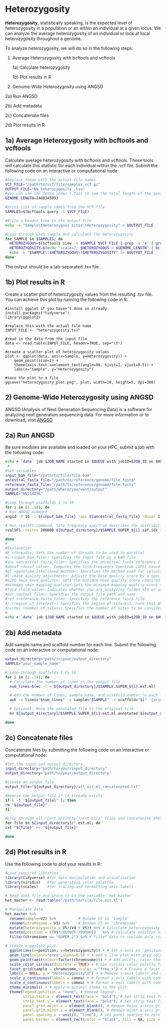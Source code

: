 # Heterozygosity

**Heterozygosity**, statistically speaking, is the expected level of heterozygosity in a population or an within an individual at a given locus. We can analyze the average heterozygosity of an individual or look at local heterozygosity throughout a genome.

To analyze heterozygosity, we will do so in the following steps:

1) Average Heterozygosity with bcftools and vcftools

	1a) Calculate heterozygosity
	
	1b) Plot results in R
	
2) Genome-Wide Heterozygosity using ANGSD

  2a) Run ANGSD
  
  2b) Add metadata
  
  2c) Concatenate files
  
  2d) Plot results in R

## 1a) Average Heterozygosity with bcftools and vcftools

Calculate average heterozygosity with bcftools and vcftools. These tools will calculate this statistic for each individual within the .vcf file. Submit the following code on an interactive or computational node:

```Bash
#Replace these with the actual file names
VCF_FILE="/path/to/vcf/file/samples.vcf.gz"
OUTPUT_FILE="NN_heterozygosity_.tsv"
#you can use the fasta index (.fai) to sum the total length of the genome
GENOME_LENGTH=2468345093 

#print list of sample names from the VCF file
SAMPLES=$(bcftools query -l $VCF_FILE)

#Write a header line to the output file
echo -e "Sample\tHeterozygous_sites\tHeterozygosity" > $OUTPUT_FILE

#Loop through each sample and calculate the heterozygosity
for SAMPLE in $SAMPLES; do
  HETEROZYGOUS=$(bcftools view -s $SAMPLE $VCF_FILE | grep -v "#" | grep -o "0/1" | wc -l)
  HETEROZYGOSITY=$(echo "scale=7; $HETEROZYGOUS / $GENOME_LENGTH" | bc)
  echo -e "$SAMPLE\t$HETEROZYGOUS\t$HETEROZYGOSITY" >> $OUTPUT_FILE
done
```
The output should be a tab-separated .tsv file.

## 1b) Plot results in R

Create a scatter plot of heterozygosity values from the resulting .tsv file. You can achieve this plot by running the following code in R:

```
#install ggplot if you haven't done so already
install.packages("tidyverse")
library(ggplot2)

#replace this with the actual file name
INPUT_FILE <- "heterozygosity.tsv"

#read in the data from the input file
data <- read.table(INPUT_FILE, header=TRUE, sep="\t")

#create a scatter plot of heterozygosity values
plot <- ggplot(data, aes(x=Sample, y=Heterozygosity)) +
    geom_point(size=2) +
    theme(axis.text.x=element_text(angle=90, hjust=1, vjust=0.5)) +
    labs(x="Sample", y="Heterozygosity")

#save the plot to a file
ggsave("heterozygosity_plot.png", plot, width=10, height=5, dpi=300)
```

## 2) Genome-Wide Heterozygosity using ANGSD

ANGSD (Analysis of Next Generation Sequencing Data) is a software for analyzing next generation sequencing data. For more information or to download, visit [ANGSD](https://github.com/ANGSD/angsd).

## 2a) Run ANGSD

Be sure modules are available and loaded on your HPC, submit a job with the following code:

```Bash
echo + `date` job $JOB_NAME started in $QUEUE with jobID=$JOB_ID on $HOSTNAME
 #
#Set variables
input_bam_file="/path/to/file/file.bam"
ancestral_fasta_file="/path/to/reference/genome/file.fasta"
reference_fasta_file="/path/to/reference/genome/file.fasta"
output_directory="/path/where/you/want/output"
SAMPLE="NN114296"

#Loop through scaffolds 1 to 18
for i in {1..18}; do
# Run ANGSD command
angsd -P 10 -i ${input_bam_file} -anc ${ancestral_fasta_file} -dosaf 1 -gl 1 -C 50 -minQ 20 -minmapq 30 -fold 1 -out ${output_directory}/$SAMPLE.SUPER_${i} -ref ${reference_fasta_file} -r SUPER_${i}

# Run realSFS command, Site frequency spectrum describes the distribution of allele frequencies across site in the genome of a particular species
realSFS -nsites 200000 ${output_directory}/$SAMPLE.SUPER_${i}.saf.idx > ${output_directory}/$SAMPLE.SUPER_${i}.est.ml

done
#
#Explanation
#P <threads>: Sets the number of threads to be used in parallel
#i <input_bam_file>: Specifies the input file as a BAM file.
#anc <ancestral_fasta_file>: Specifies the ancestral fasta reference file.
#dosaf <dosaf_value>: Computes the Site Frequency Spectrum (SFS) based on the genotype likelihoods
#gl <genotype_likelihood_method>: Specifies the method used for calculating genotype likelihoods
#C <base_quality_adjustment>: Adjusts the base quality score by a specified value before using it
#minQ <min_base_quality>: Sets the minimum base quality score required
#minmapq <min_mapping_quality>:Sets the minimum mapping quality score required
#fold <fold_value>:Indicates whether you are analyzing folded SFS or unfolded SFS
#out <output_file>: Specifies the output file path and name.
#ref <reference_fasta_file>: Specifies the reference fasta file
#r <region_of_interest>: Specifies the region of interest, note that ANGSD cannot differentiate chromosomes if the whole genome is run at once
#nsites <number_of_sites>: Specifies the number of sites to be considered for the estimation. Replace <number_of_sites> with the desired number.
#
echo + `date` job $JOB_NAME started in $QUEUE with jobID=$JOB_ID on $HOSTNAME
```

## 2b) Add metadata

Add sample name and scaffold number for each line. Submit the following code on an interactive or computational node:

```Bash
output_directory="path/to/your/output_directory"
SAMPLE="your_sample_name"

# Loop through scaffolds 1 to 18
for i in {1..18}; do
  # Calculate the number of lines in the output file
  num_lines=$(wc -l < ${output_directory}/$SAMPLE.SUPER_${i}.est.ml)

  # Add the number of lines, sample name, and scaffold number to each line of the output file
  awk -v lines="$num_lines" -v sample="$SAMPLE" -v scaffold="$i" '{print lines, sample, "SUPER_" scaffold, $0}' ${output_directory}/$SAMPLE.SUPER_${i}.est.ml > ${output_directory}/$SAMPLE.SUPER_${i}.est.ml.annotated

  # Optional: Move the annotated file to the original file
  mv ${output_directory}/$SAMPLE.SUPER_${i}.est.ml.annotated ${output_directory}/$SAMPLE.SUPER_${i}.est.ml

done
```

## 2c) Concatenate files

Concatenate files by submitting the following code on an interactive or computational node:

```Bash
#Set the input and output directory
input_directory="path/to/your/input_directory"
output_directory="path/to/your/output_directory"

#Create an output file
output_file="${output_directory}/all_est_ml_concatenated.txt"

#Remove the output file if it already exists
if [ -f "${output_file}" ]; then
rm "${output_file}"
fi

#Loop through all "[est.ml](http://est.ml/)" files and concatenate them
for file in ${input_directory}/*.est.ml; do
cat "${file}" >> "${output_file}"

done
```

## 2d) Plot results in R

Use the following code to plot your results in R:

```R
#Load required libraries
library(tidyverse) #for data manipulation and visualization
library(viridis)   #for generating color palettes
library(scales)    #for scaling and formatting axis labels

# Read data file and store it in the variable 'het_master'
het_master <- read.table("/path/to/file/file.est.ml")

# Manipulate data
het_master %>% 
  rename(sample=V2) %>%          # Rename V2 as 'sample'
  rename(chromosome = V3) %>%    # Rename V3 as 'chromosome'
  mutate(heterozygosity = V5/(V4 + V5)) %>% # Calculate heterozygosity as V5 / (V4 + V5)
  mutate(position = ((V1*200000)-200000))   %>% # Calculate position as (V1 * 200000) - 200000
  filter(chromosome == "SUPER_2") %>% # Filter data to include only rows where 'chromosome' is 'SUPER_2'

# Create a ggplot2 plot
  ggplot(aes(x=position, y=heterozygosity)) + # Set x-axis as 'position' and y-axis as 'heterozygosity'
  geom_line(colour="grey",alpha=0.5) + # Add a line plot with grey color and 0.5 alpha (transparency)
  geom_point(aes(colour=factor(chromosome))) + # Add points, color them based on 'chromosome' factor variable
  scale_color_viridis(discrete = TRUE) + # Use viridis color palette for the points
  facet_grid(sample ~ chromosome,scales = "free_x") + # Create a facet grid with 'sample' on the y-axis and 'chromosome' on the x-axis, set x-axis scales to be free
  labs(x = NULL, y = "Heterozygosity\n") + # Remove x-axis labels and set y-axis label to "Heterozygosity\n"
  scale_y_continuous(labels = comma) + # Format y-axis labels with commas
  scale_x_continuous(labels = comma) + # Format x-axis labels with commas
  theme_minimal() + # Apply a minimal theme to the plot
  theme(legend.position = "none", # Remove legend
        strip.text.x = element_text(face = "bold"), # Set strip text for x-axis to bold
        strip.text.y = element_text(face = "bold"), # Set strip text for y-axis to bold
        panel.grid.major.x = element_blank(), # Remove major x-axis gridlines
        panel.grid.minor.x = element_blank(), # Remove minor x-axis gridlines
        panel.spacing.x = unit(0, "line"), # Set panel spacing to zero
        panel.border = element_rect(color = "black", fill = NA, size = 0.25)) # Add a black border around the panels
```

